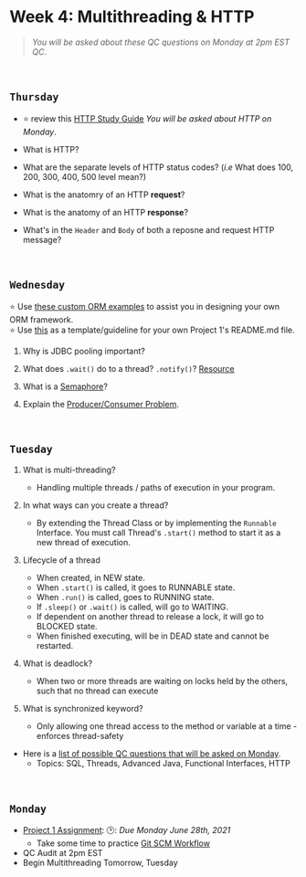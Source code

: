 # Week 4: Multithreading & HTTP
> *You will be asked about these QC questions on Monday at 2pm EST QC*.

<br>

## `Thursday`
- :star: review this [HTTP Study Guide](https://github.com/210517-Enterprise/demos/blob/main/week4/http-notes.md) *You will be asked about HTTP on Monday*.

- What is HTTP?

- What are the separate levels of HTTP status codes? (*i.e* What does 100, 200, 300, 400, 500 level mean?)

- What is the anatomry of an HTTP **request**?

- What is the anatomy of an HTTP **response**?

- What's in the `Header` and `Body` of both a reposne and request HTTP message?

<br>

## `Wednesday`
:star: Use [these custom ORM examples](https://github.com/210517-Enterprise/demos/tree/main/week4/custom-orm-examples) to assist you in designing your own ORM framework.<br>
:star: Use [this](https://github.com/210517-Enterprise/demos/blob/main/week4/p1-sample-readme.md) as a template/guideline for your own Project 1's README.md file.

1. Why is JDBC pooling important?

2. What does `.wait()` do to a thread? `.notify()`? [Resource](https://www.baeldung.com/java-wait-notify)

3. What is a [Semaphore](https://www.geeksforgeeks.org/semaphore-in-java/)?

4. Explain the [Producer/Consumer Problem](https://www.geeksforgeeks.org/producer-consumer-solution-using-threads-java/).

<br>

## `Tuesday`
1. What is multi-threading?
    + Handling multiple threads / paths of execution in your program.

2. In what ways can you create a thread?
   + By extending the Thread Class or by implementing the `Runnable` Interface. You must call Thread's `.start()` method to start it as a new thread of execution.

3. Lifecycle of a thread
    + When created, in NEW state.
    + When `.start()` is called, it goes to RUNNABLE state.
    + When `.run()` is called, goes to RUNNING state.
    + If `.sleep()` or `.wait()` is called, will go to WAITING.
    + If dependent on another thread to release a lock, it will go to BLOCKED state.
    + When finished executing, will be in DEAD state and cannot be restarted.

4. What is deadlock?
    + When two or more threads are waiting on locks held by the others, such that no thread can execute

5. What is synchronized keyword?
    + Only allowing one thread access to the method or variable at a time - enforces thread-safety

- Here is a [list of possible QC questions that will be asked on Monday](https://github.com/210517-Enterprise/demos/blob/main/week4/qc-questions.md).
    + Topics: SQL, Threads, Advanced Java, Functional Interfaces, HTTP
  
<br>

## `Monday`
- [Project 1 Assignment](https://github.com/210517-Enterprise/demos/blob/main/week4/project-1.md): 🕑: *Due Monday June 28th, 2021*
  - Take some time to practice [Git SCM Workflow](https://github.com/210517-Enterprise/demos/tree/main/week4/git-workshop)  
- QC Audit at 2pm EST
- Begin Multithreading Tomorrow, Tuesday

